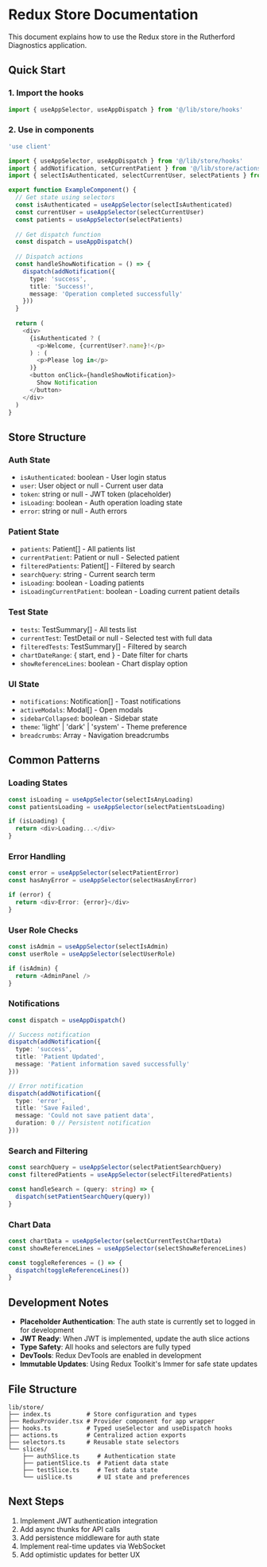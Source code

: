 # Redux Store Documentation

This document explains how to use the Redux store in the Rutherford Diagnostics application.

## Quick Start

### 1. Import the hooks
```typescript
import { useAppSelector, useAppDispatch } from '@/lib/store/hooks'
```

### 2. Use in components
```typescript
'use client'

import { useAppSelector, useAppDispatch } from '@/lib/store/hooks'
import { addNotification, setCurrentPatient } from '@/lib/store/actions'
import { selectIsAuthenticated, selectCurrentUser, selectPatients } from '@/lib/store/selectors'

export function ExampleComponent() {
  // Get state using selectors
  const isAuthenticated = useAppSelector(selectIsAuthenticated)
  const currentUser = useAppSelector(selectCurrentUser)
  const patients = useAppSelector(selectPatients)
  
  // Get dispatch function
  const dispatch = useAppDispatch()
  
  // Dispatch actions
  const handleShowNotification = () => {
    dispatch(addNotification({
      type: 'success',
      title: 'Success!',
      message: 'Operation completed successfully'
    }))
  }
  
  return (
    <div>
      {isAuthenticated ? (
        <p>Welcome, {currentUser?.name}!</p>
      ) : (
        <p>Please log in</p>
      )}
      <button onClick={handleShowNotification}>
        Show Notification
      </button>
    </div>
  )
}
```

## Store Structure

### Auth State
- `isAuthenticated`: boolean - User login status
- `user`: User object or null - Current user data
- `token`: string or null - JWT token (placeholder)
- `isLoading`: boolean - Auth operation loading state
- `error`: string or null - Auth errors

### Patient State
- `patients`: Patient[] - All patients list
- `currentPatient`: Patient or null - Selected patient
- `filteredPatients`: Patient[] - Filtered by search
- `searchQuery`: string - Current search term
- `isLoading`: boolean - Loading patients
- `isLoadingCurrentPatient`: boolean - Loading current patient details

### Test State  
- `tests`: TestSummary[] - All tests list
- `currentTest`: TestDetail or null - Selected test with full data
- `filteredTests`: TestSummary[] - Filtered by search
- `chartDateRange`: { start, end } - Date filter for charts
- `showReferenceLines`: boolean - Chart display option

### UI State
- `notifications`: Notification[] - Toast notifications
- `activeModals`: Modal[] - Open modals
- `sidebarCollapsed`: boolean - Sidebar state
- `theme`: 'light' | 'dark' | 'system' - Theme preference
- `breadcrumbs`: Array - Navigation breadcrumbs

## Common Patterns

### Loading States
```typescript
const isLoading = useAppSelector(selectIsAnyLoading)
const patientsLoading = useAppSelector(selectPatientsLoading)

if (isLoading) {
  return <div>Loading...</div>
}
```

### Error Handling
```typescript
const error = useAppSelector(selectPatientError)
const hasAnyError = useAppSelector(selectHasAnyError)

if (error) {
  return <div>Error: {error}</div>
}
```

### User Role Checks
```typescript
const isAdmin = useAppSelector(selectIsAdmin)
const userRole = useAppSelector(selectUserRole)

if (isAdmin) {
  return <AdminPanel />
}
```

### Notifications
```typescript
const dispatch = useAppDispatch()

// Success notification
dispatch(addNotification({
  type: 'success',
  title: 'Patient Updated',
  message: 'Patient information saved successfully'
}))

// Error notification  
dispatch(addNotification({
  type: 'error',
  title: 'Save Failed',
  message: 'Could not save patient data',
  duration: 0 // Persistent notification
}))
```

### Search and Filtering
```typescript
const searchQuery = useAppSelector(selectPatientSearchQuery)
const filteredPatients = useAppSelector(selectFilteredPatients)

const handleSearch = (query: string) => {
  dispatch(setPatientSearchQuery(query))
}
```

### Chart Data
```typescript
const chartData = useAppSelector(selectCurrentTestChartData)
const showReferenceLines = useAppSelector(selectShowReferenceLines)

const toggleReferences = () => {
  dispatch(toggleReferenceLines())
}
```

## Development Notes

- **Placeholder Authentication**: The auth state is currently set to logged in for development
- **JWT Ready**: When JWT is implemented, update the auth slice actions
- **Type Safety**: All hooks and selectors are fully typed
- **DevTools**: Redux DevTools are enabled in development
- **Immutable Updates**: Using Redux Toolkit's Immer for safe state updates

## File Structure
```
lib/store/
├── index.ts          # Store configuration and types
├── ReduxProvider.tsx # Provider component for app wrapper
├── hooks.ts          # Typed useSelector and useDispatch hooks
├── actions.ts        # Centralized action exports
├── selectors.ts      # Reusable state selectors
└── slices/
    ├── authSlice.ts     # Authentication state
    ├── patientSlice.ts  # Patient data state  
    ├── testSlice.ts     # Test data state
    └── uiSlice.ts       # UI state and preferences
```

## Next Steps

1. Implement JWT authentication integration
2. Add async thunks for API calls
3. Add persistence middleware for auth state
4. Implement real-time updates via WebSocket
5. Add optimistic updates for better UX 